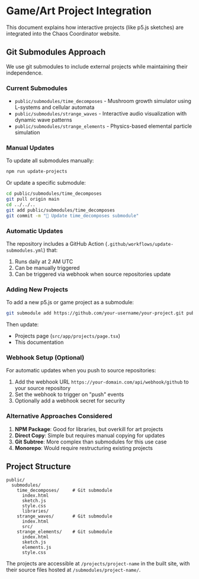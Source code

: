 # Game/Art Project Integration

This document explains how interactive projects (like p5.js sketches) are integrated into the Chaos Coordinator website.

## Git Submodules Approach

We use git submodules to include external projects while maintaining their independence.

### Current Submodules

- `public/submodules/time_decomposes` - Mushroom growth simulator using L-systems and cellular automata
- `public/submodules/strange_waves` - Interactive audio visualization with dynamic wave patterns
- `public/submodules/strange_elements` - Physics-based elemental particle simulation

### Manual Updates

To update all submodules manually:

```bash
npm run update-projects
```

Or update a specific submodule:

```bash
cd public/submodules/time_decomposes
git pull origin main
cd ../../..
git add public/submodules/time_decomposes
git commit -m "🔄 Update time_decomposes submodule"
```

### Automatic Updates

The repository includes a GitHub Action (`.github/workflows/update-submodules.yml`) that:

1. Runs daily at 2 AM UTC
2. Can be manually triggered
3. Can be triggered via webhook when source repositories update

### Adding New Projects

To add a new p5.js or game project as a submodule:

```bash
git submodule add https://github.com/your-username/your-project.git public/projects/your-project
```

Then update:
- Projects page (`src/app/projects/page.tsx`)
- This documentation

### Webhook Setup (Optional)

For automatic updates when you push to source repositories:

1. Add the webhook URL `https://your-domain.com/api/webhook/github` to your source repository
2. Set the webhook to trigger on "push" events
3. Optionally add a webhook secret for security

### Alternative Approaches Considered

1. **NPM Package**: Good for libraries, but overkill for art projects
2. **Direct Copy**: Simple but requires manual copying for updates
3. **Git Subtree**: More complex than submodules for this use case
4. **Monorepo**: Would require restructuring existing projects

## Project Structure

```
public/
  submodules/
    time_decomposes/     # Git submodule
      index.html
      sketch.js
      style.css
      libraries/
    strange_waves/       # Git submodule
      index.html
      src/
    strange_elements/    # Git submodule
      index.html
      sketch.js
      elements.js
      style.css
```

The projects are accessible at `/projects/project-name` in the built site, with their source files hosted at `/submodules/project-name/`.

